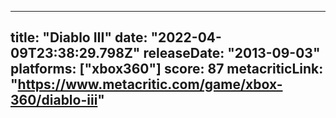 
---
title: "Diablo III"
date: "2022-04-09T23:38:29.798Z"
releaseDate: "2013-09-03"
platforms: ["xbox360"]
score: 87
metacriticLink: "https://www.metacritic.com/game/xbox-360/diablo-iii"
---
